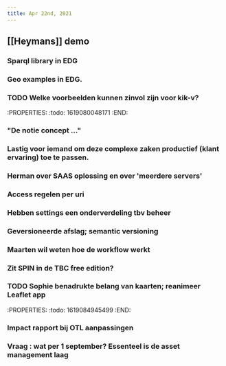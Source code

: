```yaml
---
title: Apr 22nd, 2021
---
```


## [[Heymans]] demo
### Sparql library in EDG
### Geo examples in EDG.
### TODO Welke voorbeelden kunnen zinvol zijn voor kik-v?
:PROPERTIES:
:todo: 1619080048171
:END:
### "De notie concept ..."
### Lastig voor iemand om deze complexe zaken productief (klant ervaring) toe te passen.
### Herman over SAAS oplossing en over 'meerdere servers'
### Access regelen per uri
### Hebben settings een onderverdeling tbv beheer
### Geversioneerde afslag; semantic versioning
### Maarten wil weten hoe de workflow werkt
### Zit SPIN in de TBC free edition?
### TODO Sophie benadrukte belang van kaarten; reanimeer Leaflet app
:PROPERTIES:
:todo: 1619084945499
:END:
### Impact rapport bij OTL aanpassingen
### Vraag : wat per 1 september? Essenteel is de asset management laag
